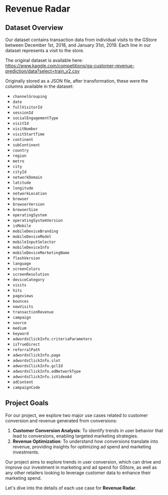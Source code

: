 # Revenue Radar

## Dataset Overview

Our dataset contains transaction data from individual visits to the GStore between December 1st, 2018, and January 31st, 2019. Each line in our dataset represents a visit to the store.

The original dataset is available here: https://www.kaggle.com/competitions/ga-customer-revenue-prediction/data?select=train_v2.csv

Originally stored as a JSON file, after transformation, these were the columns available in the dataset:

- `channelGrouping`
- `date`
- `fullVisitorId`
- `sessionId`
- `socialEngagementType`
- `visitId`
- `visitNumber`
- `visitStartTime`
- `continent`
- `subContinent`
- `country`
- `region`
- `metro`
- `city`
- `cityId`
- `networkDomain`
- `latitude`
- `longitude`
- `networkLocation`
- `browser`
- `browserVersion`
- `browserSize`
- `operatingSystem`
- `operatingSystemVersion`
- `isMobile`
- `mobileDeviceBranding`
- `mobileDeviceModel`
- `mobileInputSelector`
- `mobileDeviceInfo`
- `mobileDeviceMarketingName`
- `flashVersion`
- `language`
- `screenColors`
- `screenResolution`
- `deviceCategory`
- `visits`
- `hits`
- `pageviews`
- `bounces`
- `newVisits`
- `transactionRevenue`
- `campaign`
- `source`
- `medium`
- `keyword`
- `adwordsClickInfo.criteriaParameters`
- `isTrueDirect`
- `referralPath`
- `adwordsClickInfo.page`
- `adwordsClickInfo.slot`
- `adwordsClickInfo.gclId`
- `adwordsClickInfo.adNetworkType`
- `adwordsClickInfo.isVideoAd`
- `adContent`
- `campaignCode`

## Project Goals

For our project, we explore two major use cases related to customer conversion and revenue generated from conversions:

1. **Customer Conversion Analysis**: To identify trends in user behavior that lead to conversions, enabling targeted marketing strategies.
2. **Revenue Optimization**: To understand how conversions translate into revenue, providing insights for optimizing ad spend and marketing investments.

Our project aims to explore trends in user conversion, which can drive and improve our investment in marketing and ad spend for GStore, as well as any other retailers looking to leverage customer data to enhance their marketing spend.

Let's dive into the details of each use case for **Revenue Radar**.